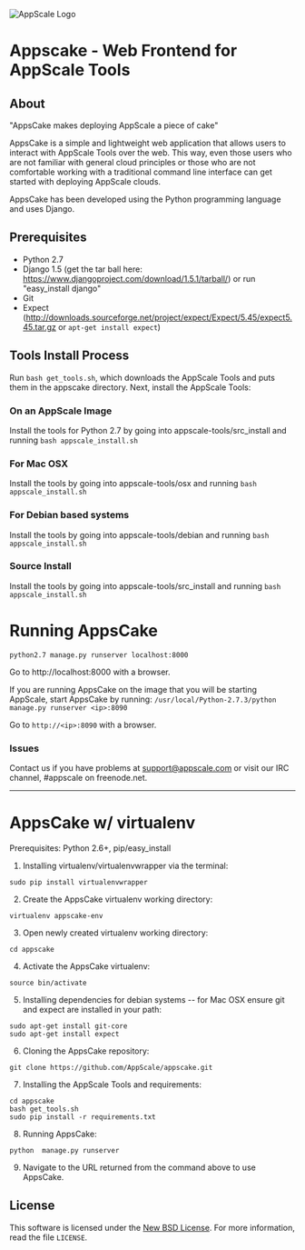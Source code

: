 ![AppScale Logo](http://www.appscale.com/img/appscale-logo.png)

# Appscake - Web Frontend for AppScale Tools #

## About ##

"AppsCake makes deploying AppScale a piece of cake"

AppsCake is a simple and lightweight web application that allows users to
interact with AppScale Tools over the web. This way, even those users who
are not familiar with general cloud principles or those who are not
comfortable working with a traditional command line interface can get
started with deploying AppScale clouds.

AppsCake has been developed using the Python programming language and uses Django.

## Prerequisites ##
- Python 2.7
- Django 1.5 (get the tar ball here: https://www.djangoproject.com/download/1.5.1/tarball/) or 
  run "easy_install django"
- Git
- Expect (http://downloads.sourceforge.net/project/expect/Expect/5.45/expect5.45.tar.gz or 
  ```apt-get install expect```)

## Tools Install Process ##
Run ```bash get_tools.sh```, which downloads the AppScale Tools and puts them in the
appscake directory. Next, install the AppScale Tools:

### On an AppScale Image ###
Install the tools for Python 2.7 by going into appscale-tools/src_install and running
```bash appscale_install.sh```

### For Mac OSX ###
Install the tools by going into appscale-tools/osx and running
```bash appscale_install.sh```

### For Debian based systems ###
Install the tools by going into appscale-tools/debian and running
```bash appscale_install.sh```

### Source Install ###
Install the tools by going into appscale-tools/src_install and running
```bash appscale_install.sh```

# Running AppsCake #
```python2.7 manage.py runserver localhost:8000```

Go to http://localhost:8000 with a browser. 

If you are running AppsCake on the image that you will be starting AppScale, start AppsCake by running:
```/usr/local/Python-2.7.3/python manage.py runserver <ip>:8090```

Go to `http://<ip>:8090` with a browser.

### Issues ###
Contact us if you have problems at support@appscale.com or visit our IRC channel, #appscale on freenode.net.

***

# AppsCake w/ virtualenv #
Prerequisites: Python 2.6+, pip/easy_install

1. Installing virtualenv/virtualenvwrapper via the terminal:
```
sudo pip install virtualenvwrapper
```

2. Create the AppsCake virtualenv working directory:
```
virtualenv appscake-env
```

3. Open newly created virtualenv working directory:
```
cd appscake
```

4. Activate the AppsCake virtualenv:
```
source bin/activate
```

5. Installing dependencies for debian systems -- for Mac OSX ensure git and expect are installed in your path:
```
sudo apt-get install git-core
sudo apt-get install expect
```

6. Cloning the AppsCake repository:
```
git clone https://github.com/AppScale/appscake.git
```

7. Installing the AppScale Tools and requirements:
```
cd appscake
bash get_tools.sh
sudo pip install -r requirements.txt
```

8. Running AppsCake:
```
python  manage.py runserver
```

9. Navigate to the URL returned from the command above to use AppsCake.



License
-------
This software is licensed under the [New BSD License][BSD]. For more
information, read the file ``LICENSE``.

[BSD]: http://opensource.org/licenses/BSD-3-Clause
